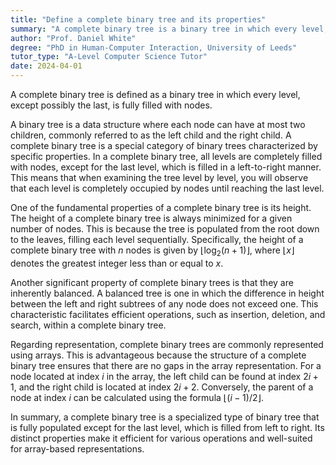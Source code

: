```yaml
---
title: "Define a complete binary tree and its properties"
summary: "A complete binary tree is a binary tree in which every level, except possibly the last, is completely filled."
author: "Prof. Daniel White"
degree: "PhD in Human-Computer Interaction, University of Leeds"
tutor_type: "A-Level Computer Science Tutor"
date: 2024-04-01
---
```


A complete binary tree is defined as a binary tree in which every level, except possibly the last, is fully filled with nodes.

A binary tree is a data structure where each node can have at most two children, commonly referred to as the left child and the right child. A complete binary tree is a special category of binary trees characterized by specific properties. In a complete binary tree, all levels are completely filled with nodes, except for the last level, which is filled in a left-to-right manner. This means that when examining the tree level by level, you will observe that each level is completely occupied by nodes until reaching the last level.

One of the fundamental properties of a complete binary tree is its height. The height of a complete binary tree is always minimized for a given number of nodes. This is because the tree is populated from the root down to the leaves, filling each level sequentially. Specifically, the height of a complete binary tree with $n$ nodes is given by $\lfloor \log_2(n + 1) \rfloor$, where $\lfloor x \rfloor$ denotes the greatest integer less than or equal to $x$.

Another significant property of complete binary trees is that they are inherently balanced. A balanced tree is one in which the difference in height between the left and right subtrees of any node does not exceed one. This characteristic facilitates efficient operations, such as insertion, deletion, and search, within a complete binary tree.

Regarding representation, complete binary trees are commonly represented using arrays. This is advantageous because the structure of a complete binary tree ensures that there are no gaps in the array representation. For a node located at index $i$ in the array, the left child can be found at index $2i + 1$, and the right child is located at index $2i + 2$. Conversely, the parent of a node at index $i$ can be calculated using the formula $\lfloor (i - 1) / 2 \rfloor$.

In summary, a complete binary tree is a specialized type of binary tree that is fully populated except for the last level, which is filled from left to right. Its distinct properties make it efficient for various operations and well-suited for array-based representations.
    